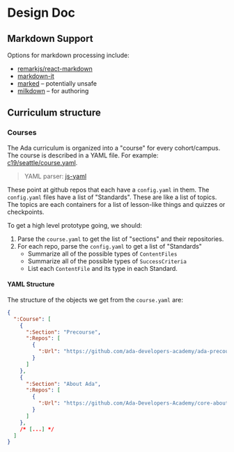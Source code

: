 # Design Doc

## Markdown Support
Options for markdown processing include:
* [remarkjs/react-markdown](https://github.com/remarkjs/react-markdown)
* [markdown-it](https://markdown-it.github.io/)
* [marked](https://marked.js.org/) – potentially unsafe
* [milkdown](https://milkdown.dev/docs/guide/why-milkdown) – for authoring

## Curriculum structure
### Courses
The Ada curriculum is organized into a "course" for every cohort/campus. The course is described in a YAML file. For example: [c19/seattle/course.yaml](https://github.com/Ada-Developers-Academy/core/blob/main/c19/seattle/course.yaml).

> YAML parser: [js-yaml](https://www.npmjs.com/package/js-yaml)

These point at github repos that each have a `config.yaml` in them. The `config.yaml` files have a list of "Standards". These are like a list of topics. The topics are each containers for a list of lesson-like things and quizzes or checkpoints.

To get a high level prototype going, we should:
1. Parse the `course.yaml` to get the list of "sections" and their repositories.
1. For each repo, parse the `config.yaml` to get a list of "Standards"
   - Summarize all of the possible types of `ContentFiles`
   - Summarize all of the possible types of `SuccessCriteria`
   - List each `ContentFile` and its type in each Standard.

#### YAML Structure
The structure of the objects we get from the `course.yaml` are:

```JSON
{
  ":Course": [
    {
      ":Section": "Precourse",
      ":Repos": [
        {
          ":Url": "https://github.com/ada-developers-academy/ada-precourse-v2"
        }
      ]
    },
    {
      ":Section": "About Ada",
      ":Repos": [
        {
          ":Url": "https://github.com/Ada-Developers-Academy/core-about-ada"
        }
      ]
    },
    /* [...] */
  ]
}
```